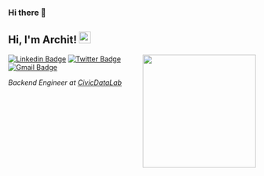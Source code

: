 ### Hi there 👋

<h2>Hi, I'm Archit! <img src="https://github.githubassets.com/images/mona-whisper.gif" height="24" /></h2>
<img align='right' src="https://media.giphy.com/media/v1.Y2lkPTc5MGI3NjExa2l2NWVoa253djZuM2ozdXRxcWN6bHpjNmx2eDcyczZ5NjBwOWUydCZlcD12MV9pbnRlcm5hbF9naWZfYnlfaWQmY3Q9Zw/Ua1TFpjzbleD0eNDn1/giphy.gif" width="230" />

[![Linkedin Badge](https://img.shields.io/badge/-architdubey-blue?style=flat&logo=Linkedin&logoColor=white&link=https://www.linkedin.com/in/architdubey/)](https://www.linkedin.com/in/architdubey/)
[![Twitter Badge](https://img.shields.io/badge/-@imarchitdubey-1ca0f1?style=flat&labelColor=1ca0f1&logo=twitter&logoColor=white&link=https://twitter.com/imarchitdubey)](https://twitter.com/imarchitdubey)
[![Gmail Badge](https://img.shields.io/badge/-Gmail-c14438?style=flat&logo=Gmail&logoColor=white&link=mailto:pokemongochamp47@gmail.com)](mailto:pokemongochamp47@gmail.com)


<p><em>Backend Engineer at <a href="https://civicdatalab.in/team">CivicDataLab</a></em>
